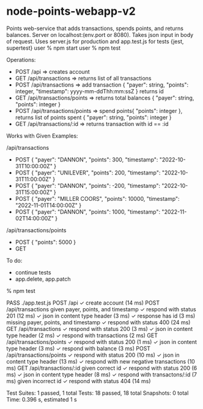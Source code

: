 # node-points-webapp-v2
Points web-service that adds transactions, spends points, and returns balances.
Server on localhost:(env.port or 8080).
Takes json input in body of request. 
Uses server.js for production and app.test.js for tests {jest, supertest}
user % npm start 
user % npm test 

Operations:
- POST /api => creates account
- GET /api/transactions => returns list of all transactions
- POST /api/transactions => add transaction { "payer": string, "points": integer, "timestamp": yyyy-mm-ddThh:mm:ssZ } returns id
- GET /api/transactions/points => returns total balances { "payer": string, "points": integer }
- POST /api/transactions/points => spend points{ "points": integer }, returns list of points spent { "payer": string, "points": integer }
- GET /api/transactions/:id => returns transaction with id == :id 

Works with Given Examples:

/api/transactions
- POST { "payer": "DANNON", "points": 300, "timestamp": "2022-10-31T10:00:00Z" }
- POST { "payer": "UNILEVER", "points": 200, "timestamp": "2022-10-31T11:00:00Z" }
- POST { "payer": "DANNON", "points": -200, "timestamp": "2022-10-31T15:00:00Z" }
- POST { "payer": "MILLER COORS", "points": 10000, "timestamp": "2022-11-01T14:00:00Z" }
- POST { "payer": "DANNON", "points": 1000, "timestamp": "2022-11-02T14:00:00Z" }
  
/api/transactions/points
- POST { "points": 5000 }
- GET 

To do: 
- continue tests
- app.delete, app.patch

% npm test

 PASS  ./app.test.js
  POST /api
    ✓ create account (14 ms)
  POST /api/transactions
    given payer, points, and timestamp
      ✓ respond with status 201 (12 ms)
      ✓ json in content type header (3 ms)
      ✓ response has id (3 ms)
    missing payer, points, and timestamp
      ✓ respond with status 400 (24 ms)
  GET /api/transactions
    ✓ respond with status 200 (3 ms)
    ✓ json in content type header (2 ms)
    ✓ respond with transactions (2 ms)
  GET /api/transactions/points
    ✓ respond with status 200 (1 ms)
    ✓ json in content type header (3 ms)
    ✓ respond with balance (3 ms)
  POST /api/transactions/points
    ✓ respond with status 200 (10 ms)
    ✓ json in content type header (13 ms)
    ✓ respond with new negative transactions (10 ms)
  GET /api/transactions/:id
    given correct id
      ✓ respond with status 200 (6 ms)
      ✓ json in content type header (8 ms)
      ✓ respond with transactons/:id (7 ms)
    given incorrect id
      ✓ respond with status 404 (14 ms)

Test Suites: 1 passed, 1 total
Tests:       18 passed, 18 total
Snapshots:   0 total
Time:        0.396 s, estimated 1 s

